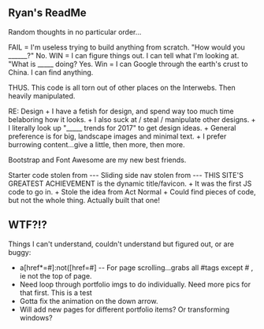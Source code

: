 

## Ryan's ReadMe

Random thoughts in no particular order...

FAIL = I'm useless trying to build anything from scratch. "How would you ______?" No.
WIN = I can figure things out. I can tell what I'm looking at. "What is _____ doing? Yes.
Win = I can Google through the earth's crust to China. I can find anything.

THUS. This code is all torn out of other places on the Interwebs. Then heavily manipulated.

RE: Design
    + I have a fetish for design, and spend way too much time belaboring how it looks.
    + I also suck at / steal / manipulate other designs.
    + I literally look up "_____ trends for 2017" to get design ideas.
    + General preference is for big, landscape images and minimal text.
    + I prefer burrowing content...give a little, then more, then more.

Bootstrap and Font Awesome are my new best friends.


Starter code stolen from ---
Sliding side nav stolen from ---
THIS SITE'S GREATEST ACHIEVEMENT is the dynamic title/favicon.
    + It was the first JS code to go in.
    + Stole the idea from Act Normal
    + Could find pieces of code, but not the whole thing. Actually built that one!


## WTF?!?
  Things I can't understand, couldn't understand but figured out, or are buggy:
  + a[href*=#]:not([href=#] -- For page scrolling...grabs all #tags except #   , ie not the top of page.
  + Need loop through portfolio imgs to do individually. Need more pics for that first. This is a test
  + Gotta fix the animation on the down arrow.
  + Will add new pages for different portfolio items? Or transforming windows? 
